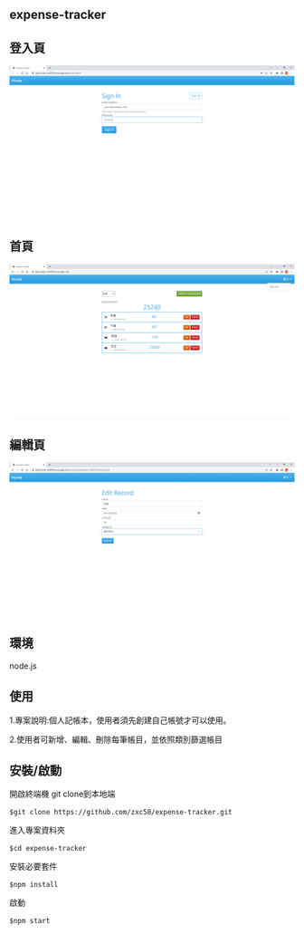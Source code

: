 ## expense-tracker

## 登入頁

![image](https://github.com/zxc58/expense-tracker/blob/master/Expense%20Tracker-0.png)

## 首頁

![image](https://github.com/zxc58/expense-tracker/blob/master/Expense%20Tracker%20-%201.png)

## 編輯頁

![image](https://github.com/zxc58/expense-tracker/blob/master/Expense%20Tracker%20-%202.png)

## 環境

node.js

## 使用

1.專案說明:個人記帳本，使用者須先創建自己帳號才可以使用。

2.使用者可新增、編輯、刪除每筆帳目，並依照類別篩選帳目

## 安裝/啟動
開啟終端機
git clone到本地端
```
$git clone https://github.com/zxc58/expense-tracker.git
```
進入專案資料夾
```
$cd expense-tracker
```
安裝必要套件
```
$npm install
```
啟動
```
$npm start
```

